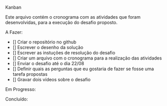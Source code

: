 Kanban 

Este arquivo contém o cronograma com as atividades que foram desenvolvidas, para a execução do desafio proposto.

A Fazer:

- [] Criar o repositório no github
- [] Escrever o desenho da solução
- [] Escrever as instuções de resolução do desafio
- [] Criar um arquivo com o cronograma para a realização das atividades
- [] Enviar o desafio até o dia 22/08
- [] Definir quais as perguntas que eu gostaria de fazer se fosse uma tarefa propostas
- [] Gravar dois vídeos sobre o desafio

Em Progresso: 

Concluído:

